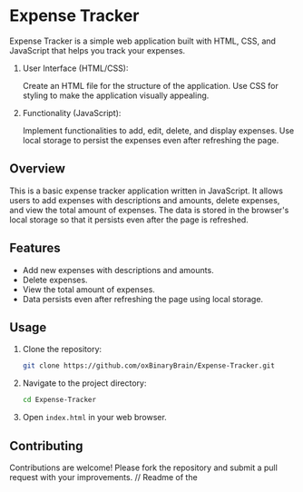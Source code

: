 # Expense Tracker

Expense Tracker is a simple web application built with HTML, CSS, and JavaScript that helps you track your expenses.

1. User Interface (HTML/CSS):

    Create an HTML file for the structure of the application.
    Use CSS for styling to make the application visually appealing.

2. Functionality (JavaScript):

    Implement functionalities to add, edit, delete, and display expenses.
    Use local storage to persist the expenses even after refreshing the page.


## Overview 
This is a basic expense tracker application written in JavaScript. It allows users to add expenses with descriptions and amounts, delete expenses, and view the total amount of expenses. The data is stored in the browser's local storage so that it persists even after the page is refreshed.


   
## Features

- Add new expenses with descriptions and amounts.
- Delete expenses.
- View the total amount of expenses.
- Data persists even after refreshing the page using local storage.

## Usage

1. Clone the repository:
    ```bash
    git clone https://github.com/oxBinaryBrain/Expense-Tracker.git
    ```
2. Navigate to the project directory:
    ```bash
    cd Expense-Tracker
    ```
3. Open `index.html` in your web browser.

## Contributing

Contributions are welcome! Please fork the repository and submit a pull request with your improvements.
// Readme of the




